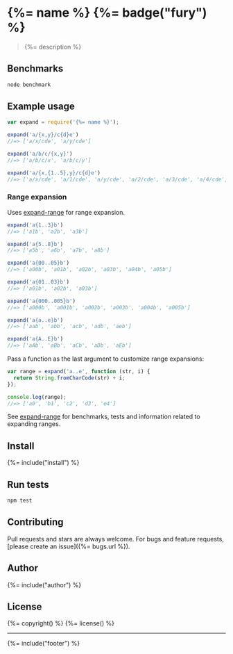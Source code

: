 # {%= name %} {%= badge("fury") %}

> {%= description %}

## Benchmarks

```bash
node benchmark
```

## Example usage

```js
var expand = require('{%= name %}');

expand('a/{x,y}/c{d}e')
//=> ['a/x/cde', 'a/y/cde']

expand('a/b/c/{x,y}')
//=> ['a/b/c/x', 'a/b/c/y']

expand('a/{x,{1..5},y}/c{d}e')
//=> ['a/x/cde', 'a/1/cde', 'a/y/cde', 'a/2/cde', 'a/3/cde', 'a/4/cde', 'a/5/cde']
```

### Range expansion

Uses [expand-range](https://github.com/jonschlinkert/expand-range) for range expansion.

```js
expand('a{1..3}b')
//=> ['a1b', 'a2b', 'a3b']

expand('a{5..8}b')
//=> ['a5b', 'a6b', 'a7b', 'a8b']

expand('a{00..05}b')
//=> ['a00b', 'a01b', 'a02b', 'a03b', 'a04b', 'a05b']

expand('a{01..03}b')
//=> ['a01b', 'a02b', 'a03b']

expand('a{000..005}b')
//=> ['a000b', 'a001b', 'a002b', 'a003b', 'a004b', 'a005b']

expand('a{a..e}b')
//=> ['aab', 'abb', 'acb', 'adb', 'aeb']

expand('a{A..E}b')
//=> ['aAb', 'aBb', 'aCb', 'aDb', 'aEb']
```

Pass a function as the last argument to customize range expansions:

```js
var range = expand('a..e', function (str, i) {
  return String.fromCharCode(str) + i;
});

console.log(range);
//=> ['a0', 'b1', 'c2', 'd3', 'e4']
```
See [expand-range](https://github.com/jonschlinkert/expand-range) for benchmarks, tests and information related to expanding ranges.


## Install
{%= include("install") %}

## Run tests

```bash
npm test
```

## Contributing
Pull requests and stars are always welcome. For bugs and feature requests, [please create an issue]({%= bugs.url %}).

## Author
{%= include("author") %}

## License
{%= copyright() %}
{%= license() %}

***

{%= include("footer") %}
